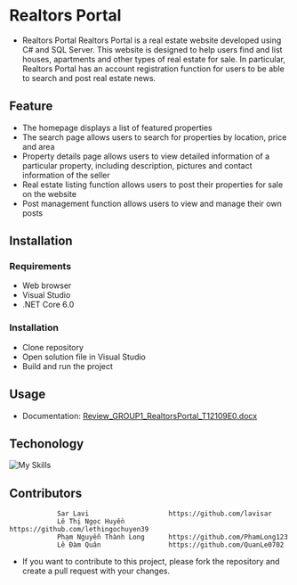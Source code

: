 # Realtors Portal
* Realtors Portal
Realtors Portal is a real estate website developed using C# and SQL Server. This website is designed to help users find and list houses, apartments and other types of real estate for sale. In particular, Realtors Portal has an account registration function for users to be able to search and post real estate news.
## Feature
* The homepage displays a list of featured properties
* The search page allows users to search for properties by location, price and area
* Property details page allows users to view detailed information of a particular property, including description, pictures and contact information of the seller
* Real estate listing function allows users to post their properties for sale on the website
* Post management function allows users to view and manage their own posts

## Installation

### Requirements
* Web browser
* Visual Studio
* .NET Core 6.0

### Installation
* Clone repository
* Open solution file in Visual Studio
* Build and run the project

## Usage
* Documentation: [Review_GROUP1_RealtorsPortal_T12109E0.docx](https://github.com/lavisar/eProject-RealtorsPortal/files/11287511/Review_GROUP1_RealtorsPortal_T12109E0.docx)

## Techonology
![My Skills](https://skillicons.dev/icons?i=cs,dotnet,html,css,bootstrap,js,jquery)
## Contributors
```
            Sar Lavi                    https://github.com/lavisar
            Lê Thị Ngọc Huyền           https://github.com/lethingochuyen39
            Phạm Nguyễn Thành Long      https://github.com/PhamLong123
            Lê Đàm Quân                 https://github.com/QuanLe0702
```

* If you want to contribute to this project, please fork the repository and create a pull request with your changes.
